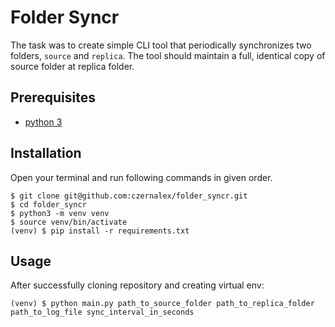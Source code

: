 # Folder Syncr
The task was to create simple CLI tool that periodically synchronizes two folders, `source` and `replica`. The tool should maintain a full, identical copy of source folder at replica folder.

## Prerequisites
- [python 3](https://www.python.org/downloads/)

## Installation
Open your terminal and run following commands in given order.
```
$ git clone git@github.com:czernalex/folder_syncr.git
$ cd folder_syncr
$ python3 -m venv venv
$ source venv/bin/activate
(venv) $ pip install -r requirements.txt 
```

## Usage
After successfully cloning repository and creating virtual env:
```
(venv) $ python main.py path_to_source_folder path_to_replica_folder path_to_log_file sync_interval_in_seconds
```